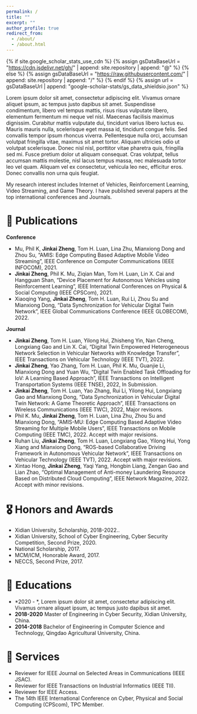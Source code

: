 ```yaml
---
permalink: /
title: ""
excerpt: ""
author_profile: true
redirect_from: 
  - /about/
  - /about.html
---
```


{% if site.google_scholar_stats_use_cdn %}
{% assign gsDataBaseUrl = "https://cdn.jsdelivr.net/gh/" | append: site.repository | append: "@" %}
{% else %}
{% assign gsDataBaseUrl = "https://raw.githubusercontent.com/" | append: site.repository | append: "/" %}
{% endif %}
{% assign url = gsDataBaseUrl | append: "google-scholar-stats/gs_data_shieldsio.json" %}

<span class='anchor' id='about-me'></span>

Lorem ipsum dolor sit amet, consectetur adipiscing elit. Vivamus ornare aliquet ipsum, ac tempus justo dapibus sit amet. Suspendisse condimentum, libero vel tempus mattis, risus risus vulputate libero, elementum fermentum mi neque vel nisl. Maecenas facilisis maximus dignissim. Curabitur mattis vulputate dui, tincidunt varius libero luctus eu. Mauris mauris nulla, scelerisque eget massa id, tincidunt congue felis. Sed convallis tempor ipsum rhoncus viverra. Pellentesque nulla orci, accumsan volutpat fringilla vitae, maximus sit amet tortor. Aliquam ultricies odio ut volutpat scelerisque. Donec nisl nisl, porttitor vitae pharetra quis, fringilla sed mi. Fusce pretium dolor ut aliquam consequat. Cras volutpat, tellus accumsan mattis molestie, nisl lacus tempus massa, nec malesuada tortor leo vel quam. Aliquam vel ex consectetur, vehicula leo nec, efficitur eros. Donec convallis non urna quis feugiat.

My research interest includes Internet of Vehicles, Reinforcement Learning, Video Streaming, and Game Theory. I have published several papers at the top international conferences and Journals.


# 📝 Publications 
**Conference**
- Mu, Phil K, **Jinkai Zheng**, Tom H. Luan, Lina Zhu, Mianxiong Dong and Zhou Su, “AMIS: Edge Computing Based Adaptive Mobile Video Streaming”, IEEE Conference on Computer Communications (IEEE INFOCOM), 2021.
- **Jinkai Zheng**, Phil K. Mu, Ziqian Man, Tom H. Luan, Lin X. Cai and Hangguan Shan, “Device Placement for Autonomous Vehicles using Reinforcement Learning”, IEEE International Conferences on Physical & Social Computing (IEEE CPSCom), 2021.
- Xiaoqing Yang, **Jinkai Zheng**, Tom H. Luan, Rui Li, Zhou Su and Mianxiong Dong, “Data Synchronization for Vehicular Digital Twin Network”, IEEE Global Communications Conference (IEEE GLOBECOM), 2022.

**Journal**
- **Jinkai Zheng**, Tom H. Luan, Yilong Hui, Zhisheng Yin, Nan Cheng, Longxiang Gao and Lin X. Cai, “Digital Twin Empowered Heterogeneous Network Selection in Vehicular Networks with Knowledge Transfer”, IEEE Transactions on Vehicular Technology (IEEE TVT), 2022.
- **Jinkai Zheng**, Yao Zhang, Tom H. Luan, Phil K. Mu, Guanjie Li, Mianxiong Dong and Yuan Wu, “Digital Twin Enabled Task Offloading for IoV: A Learning Based Approach”, IEEE Transactions on Intelligent Transportation Systems (IEEE TNSE), 2022, In Submission.
- **Jinkai Zheng**, Tom H. Luan, Yao Zhang, Rui Li, Yilong Hui, Longxiang Gao and Mianxiong Dong,  “Data Synchronization in Vehicular Digital Twin Network: A Game Theoretic Approach”, IEEE Transactions on Wireless Communications (IEEE TWC), 2022, Major revisons.
- Phil K. Mu, **Jinkai Zheng**, Tom H. Luan, Lina Zhu, Zhou Su and Mianxiong Dong, “AMIS-MU: Edge Computing Based Adaptive Video Streaming for Multiple Mobile Users”, IEEE Transactions on Mobile Computing (IEEE TMC), 2022. Accept with major revisions.
- Ruhan Liu, **Jinkai Zheng**, Tom H. Luan, Longxiang Gao, Yilong Hui, Yong Xiang and Mianxiong Dong, “ROS-based Collaborative Driving Framework in Autonomous Vehicular Network”, IEEE Transactions on Vehicular Technology (IEEE TVT), 2022. Accept with major revisions.
- Xintao Hong, **Jinkai Zheng**, Yaqi Yang, Hongbin Liang, Zengan Gao and Lian Zhao, “Optimal Management of Anti-money Laundering Resource Based on Distributed Cloud Computing”, IEEE Network Magazine, 2022. Accept with minor revisions.


# 🎖 Honors and Awards
- Xidian University, Scholarship, 2018-2022.. 
- Xidian University, School of Cyber Engineering, Cyber Security Competition, Second Prize, 2020.
- National Scholarship, 2017.
- MCM/ICM, Honorable Award, 2017.
- NECCS, Second Prize, 2017.

# 📖 Educations
- *2020 - *, Lorem ipsum dolor sit amet, consectetur adipiscing elit. Vivamus ornare aliquet ipsum, ac tempus justo dapibus sit amet. 
- **2018-2020**  Master of Engineering in Cyber Security, Xidian University, China.
- **2014-2018**  Bachelor of Engineering in Computer Science and Technology, Qingdao Agricultural University, China.

# 💬 Services
- Reviewer for IEEE Journal on Selected Areas in Communications (IEEE JSAC).
- Reviewer for IEEE Transactions on Industrial Informatics (IEEE TII).
- Reviewer for IEEE Access.
- The 14th IEEE International Conference on Cyber, Physical and Social Computing (CPScom), TPC Member.


